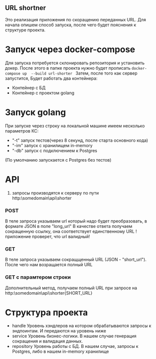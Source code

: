 ## URL shortner

Это реализация приложения по скоращению переданных URL.
Для начала опишем способ запуска, после чего будет пояснения к структуре проекта.

# Запуск через docker-compose

Для запуска потребуется склонировать репозитория и установить докер.
После этого в папке проекта нужно будет прописать 
`docker-compose up  --build url-shorter `
Затем, после того как сервер запустится, Будет работать два контейнера:
- Контейнер с БД
- Контейнер с проектом golang

# Запуск golang

При запуске через строку на локальной машине имеем несколько параметров КС:
- "-t" запуск тестов(через 8 секунд, после старта основного кода)
- "-im" запуск с хранилищем in-memory
- "-db" запуск с подключением к Postgres

(По умолчанию запускается с Postgres без тестов)

# API

1. запросы производятся к серверу по пути http:\\somedomain\api\shorter

### POST
В теле запроса указываем url который надо будет преобразовать, в  формате JSON в поле "long_url"
 В качестве ответа получаем сокращенную ссылку, она соответствует единственному URL
 !приложение проверет, что url валидный!


### GET
 В теле запроса указываем сокращщенный URL (JSON - "short_url"). После чего нам возращается полный URL

### GET с парамтером строки
 Дополнительный метод, получаем полный URL при запросе на http:\\somedomain\api\shorter\{SHORT_URL}


# Структура проекта
 - handle
    Уровень хэндлеров на котором обрабатываются запросы к эндпоинтам. И передаются на уровень ниже
 - service
    Уровень бизнес-логики. В нашем случае генерация сокращения и валидация данных.
 - repository
    Уровень работы с БД. В нашем случае, запросы к Postgres, либо в нашем in-memory хранилище 


